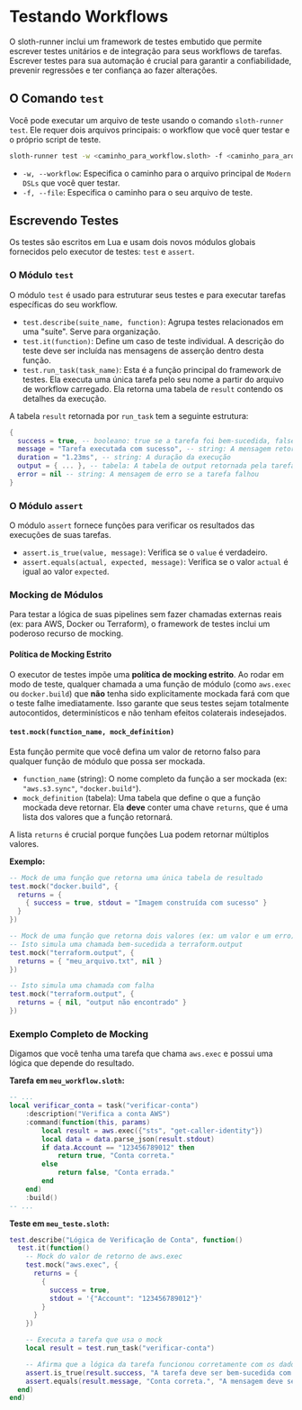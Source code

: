 # Testando Workflows

O sloth-runner inclui um framework de testes embutido que permite escrever testes unitários e de integração para seus workflows de tarefas. Escrever testes para sua automação é crucial para garantir a confiabilidade, prevenir regressões e ter confiança ao fazer alterações.

## O Comando `test`

Você pode executar um arquivo de teste usando o comando `sloth-runner test`. Ele requer dois arquivos principais: o workflow que você quer testar e o próprio script de teste.

```bash
sloth-runner test -w <caminho_para_workflow.sloth> -f <caminho_para_arquivo_de_teste.sloth>
```

-   `-w, --workflow`: Especifica o caminho para o arquivo principal de `Modern DSLs` que você quer testar.
-   `-f, --file`: Especifica o caminho para o seu arquivo de teste.

## Escrevendo Testes

Os testes são escritos em Lua e usam dois novos módulos globais fornecidos pelo executor de testes: `test` e `assert`.

### O Módulo `test`

O módulo `test` é usado para estruturar seus testes e para executar tarefas específicas do seu workflow.

-   `test.describe(suite_name, function)`: Agrupa testes relacionados em uma "suíte". Serve para organização.
-   `test.it(function)`: Define um caso de teste individual. A descrição do teste deve ser incluída nas mensagens de asserção dentro desta função.
-   `test.run_task(task_name)`: Esta é a função principal do framework de testes. Ela executa uma única tarefa pelo seu nome a partir do arquivo de workflow carregado. Ela retorna uma tabela de `result` contendo os detalhes da execução.

A tabela `result` retornada por `run_task` tem a seguinte estrutura:

```lua
{
  success = true, -- booleano: true se a tarefa foi bem-sucedida, false caso contrário
  message = "Tarefa executada com sucesso", -- string: A mensagem retornada pela tarefa
  duration = "1.23ms", -- string: A duração da execução
  output = { ... }, -- tabela: A tabela de output retornada pela tarefa
  error = nil -- string: A mensagem de erro se a tarefa falhou
}
```

### O Módulo `assert`

O módulo `assert` fornece funções para verificar os resultados das execuções de suas tarefas.

-   `assert.is_true(value, message)`: Verifica se o `value` é verdadeiro.
-   `assert.equals(actual, expected, message)`: Verifica se o valor `actual` é igual ao valor `expected`.

### Mocking de Módulos

Para testar a lógica de suas pipelines sem fazer chamadas externas reais (ex: para AWS, Docker ou Terraform), o framework de testes inclui um poderoso recurso de mocking.

#### Política de Mocking Estrito

O executor de testes impõe uma **política de mocking estrito**. Ao rodar em modo de teste, qualquer chamada a uma função de módulo (como `aws.exec` ou `docker.build`) que **não** tenha sido explicitamente mockada fará com que o teste falhe imediatamente. Isso garante que seus testes sejam totalmente autocontidos, determinísticos e não tenham efeitos colaterais indesejados.

#### `test.mock(function_name, mock_definition)`

Esta função permite que você defina um valor de retorno falso para qualquer função de módulo que possa ser mockada.

-   `function_name` (string): O nome completo da função a ser mockada (ex: `"aws.s3.sync"`, `"docker.build"`).
-   `mock_definition` (tabela): Uma tabela que define o que a função mockada deve retornar. Ela **deve** conter uma chave `returns`, que é uma lista dos valores que a função retornará.

A lista `returns` é crucial porque funções Lua podem retornar múltiplos valores.

**Exemplo:**

```lua
-- Mock de uma função que retorna uma única tabela de resultado
test.mock("docker.build", {
  returns = {
    { success = true, stdout = "Imagem construída com sucesso" }
  }
})

-- Mock de uma função que retorna dois valores (ex: um valor e um erro)
-- Isto simula uma chamada bem-sucedida a terraform.output
test.mock("terraform.output", {
  returns = { "meu_arquivo.txt", nil }
})

-- Isto simula uma chamada com falha
test.mock("terraform.output", {
  returns = { nil, "output não encontrado" }
})
```

### Exemplo Completo de Mocking

Digamos que você tenha uma tarefa que chama `aws.exec` e possui uma lógica que depende do resultado.

**Tarefa em `meu_workflow.sloth`:**
```lua
-- ...
local verificar_conta = task("verificar-conta")
    :description("Verifica a conta AWS")
    :command(function(this, params)
        local result = aws.exec({"sts", "get-caller-identity"})
        local data = data.parse_json(result.stdout)
        if data.Account == "123456789012" then
            return true, "Conta correta."
        else
            return false, "Conta errada."
        end
    end)
    :build()
-- ...
```

**Teste em `meu_teste.sloth`:**
```lua
test.describe("Lógica de Verificação de Conta", function()
  test.it(function()
    -- Mock do valor de retorno de aws.exec
    test.mock("aws.exec", {
      returns = {
        {
          success = true,
          stdout = '{"Account": "123456789012"}'
        }
      }
    })

    -- Executa a tarefa que usa o mock
    local result = test.run_task("verificar-conta")

    -- Afirma que a lógica da tarefa funcionou corretamente com os dados mockados
    assert.is_true(result.success, "A tarefa deve ser bem-sucedida com o ID de conta correto")
    assert.equals(result.message, "Conta correta.", "A mensagem deve ser correta")
  end)
end)
```
